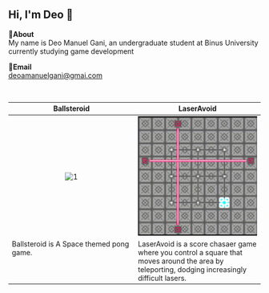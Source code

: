 Hi, I'm Deo 👋
---
**📌About** <br>
My name is Deo Manuel Gani, an undergraduate student at Binus University currently studying game development

**📩Email** <br>
deoamanuelgani@gmai.com

<br>

<table width="100%">
  <thead>
    <tr>
      <th width="50%" align="center"><a>Ballsteroid</a></th> <!--tittle-->
      <th width="50%" align="center"><a>LaserAvoid</a></th> <!--tittle-->
    </tr>
  </thead>
  <tbody>
    <tr>
      <td align="center">
        <img src="https://github.com/DeoManuelGani/DeoManuel/blob/main/Gifs/Ballsteroid_Placeholder.gif" alt="1" style="width:100%;height:auto;">
      </td>
      <td align="center">
        <img src="https://github.com/DeoManuelGani/DeoManuel/blob/main/Gifs/LaserAvoidd_placeholder.gif" alt="2" style="width:100%;height:auto;">
      </td>
    </tr>
    <tr>
      <td valign="text-top">Ballsteroid is A Space themed pong game.</td> <!--desc-->
      <td valign="text-top">LaserAvoid is a score chasaer game where you control a square that moves around the area by teleporting, dodging increasingly difficult lasers.</td> <!--desc-->
    </tr>

